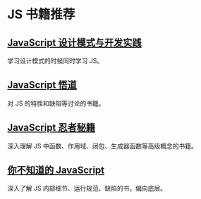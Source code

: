 # JS 书籍推荐

## [JavaScript 设计模式与开发实践](https://book.douban.com/subject/26382780/)

学习设计模式的时候同时学习 JS。

## [JavaScript 悟道](https://book.douban.com/subject/35469273/)

对 JS 的特性和缺陷等讨论的书籍。

## [JavaScript 忍者秘籍](https://book.douban.com/subject/30143702/)

深入理解 JS 中函数、作用域、闭包、生成器函数等高级概念的书籍。

## [你不知道的 JavaScript](https://book.douban.com/subject/26351021/)

深入了解 JS 内部细节、运行规范、缺陷的书，偏向底层。
